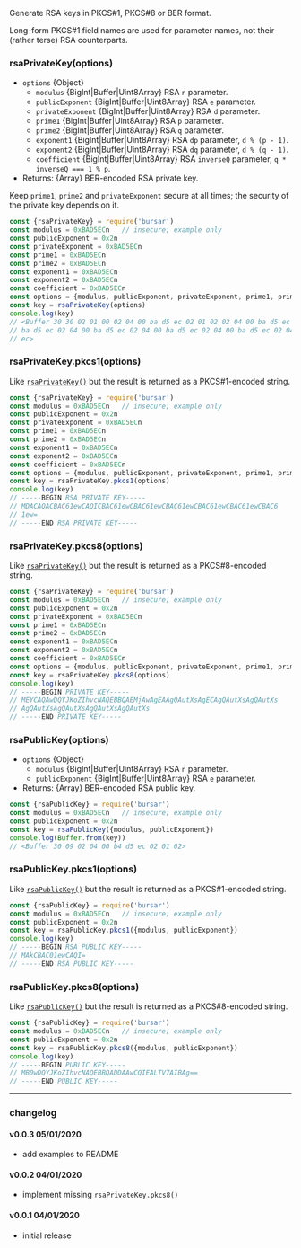 Generate RSA keys in PKCS#1, PKCS#8 or BER format.

Long-form PKCS#1 field names are used for parameter names, not their
(rather terse) RSA counterparts.

### rsaPrivateKey(options)

* `options` {Object}
  - `modulus` {BigInt|Buffer|Uint8Array} RSA `n` parameter.
  - `publicExponent` {BigInt|Buffer|Uint8Array} RSA `e` parameter.
  - `privateExponent` {BigInt|Buffer|Uint8Array} RSA `d` parameter.
  - `prime1` {BigInt|Buffer|Uint8Array} RSA `p` parameter.
  - `prime2` {BigInt|Buffer|Uint8Array} RSA `q` parameter.
  - `exponent1` {BigInt|Buffer|Uint8Array} RSA `dp` parameter, `d % (p - 1)`.
  - `exponent2` {BigInt|Buffer|Uint8Array} RSA `dq` parameter, `d % (q - 1)`.
  - `coefficient` {BigInt|Buffer|Uint8Array}
    RSA `inverseQ` parameter, `q * inverseQ === 1 % p`.
* Returns: {Array} BER-encoded RSA private key.

Keep `prime1`, `prime2` and `privateExponent` secure at all times; the security
of the private key depends on it.

```js
const {rsaPrivateKey} = require('bursar')
const modulus = 0xBAD5ECn	// insecure; example only
const publicExponent = 0x2n
const privateExponent = 0xBAD5ECn
const prime1 = 0xBAD5ECn
const prime2 = 0xBAD5ECn
const exponent1 = 0xBAD5ECn
const exponent2 = 0xBAD5ECn
const coefficient = 0xBAD5ECn
const options = {modulus, publicExponent, privateExponent, prime1, prime2, exponent1, exponent2, coefficient}
const key = rsaPrivateKey(options)
console.log(key)
// <Buffer 30 30 02 01 00 02 04 00 ba d5 ec 02 01 02 02 04 00 ba d5 ec 02 04 00
// ba d5 ec 02 04 00 ba d5 ec 02 04 00 ba d5 ec 02 04 00 ba d5 ec 02 04 00 ba d5
// ec>
```

### rsaPrivateKey.pkcs1(options)

Like [`rsaPrivateKey()`](#rsaprivatekeypkcs1options) but the result is returned
as a PKCS#1-encoded string.

```js
const {rsaPrivateKey} = require('bursar')
const modulus = 0xBAD5ECn	// insecure; example only
const publicExponent = 0x2n
const privateExponent = 0xBAD5ECn
const prime1 = 0xBAD5ECn
const prime2 = 0xBAD5ECn
const exponent1 = 0xBAD5ECn
const exponent2 = 0xBAD5ECn
const coefficient = 0xBAD5ECn
const options = {modulus, publicExponent, privateExponent, prime1, prime2, exponent1, exponent2, coefficient}
const key = rsaPrivateKey.pkcs1(options)
console.log(key)
// -----BEGIN RSA PRIVATE KEY-----
// MDACAQACBAC61ewCAQICBAC61ewCBAC61ewCBAC61ewCBAC61ewCBAC61ewCBAC6
// 1ew=
// -----END RSA PRIVATE KEY-----
```

### rsaPrivateKey.pkcs8(options)

Like [`rsaPrivateKey()`](#rsaprivatekeypkcs1options) but the result is returned
as a PKCS#8-encoded string.

```js
const {rsaPrivateKey} = require('bursar')
const modulus = 0xBAD5ECn	// insecure; example only
const publicExponent = 0x2n
const privateExponent = 0xBAD5ECn
const prime1 = 0xBAD5ECn
const prime2 = 0xBAD5ECn
const exponent1 = 0xBAD5ECn
const exponent2 = 0xBAD5ECn
const coefficient = 0xBAD5ECn
const options = {modulus, publicExponent, privateExponent, prime1, prime2, exponent1, exponent2, coefficient}
const key = rsaPrivateKey.pkcs8(options)
console.log(key)
// -----BEGIN PRIVATE KEY-----
// MEYCAQAwDQYJKoZIhvcNAQEBBQAEMjAwAgEAAgQAutXsAgECAgQAutXsAgQAutXs
// AgQAutXsAgQAutXsAgQAutXsAgQAutXs
// -----END PRIVATE KEY-----
```

### rsaPublicKey(options)

* `options` {Object}
  - `modulus` {BigInt|Buffer|Uint8Array} RSA `n` parameter.
  - `publicExponent` {BigInt|Buffer|Uint8Array} RSA `e` parameter.
* Returns: {Array} BER-encoded RSA public key.

```js
const {rsaPublicKey} = require('bursar')
const modulus = 0xBAD5ECn	// insecure; example only
const publicExponent = 0x2n
const key = rsaPublicKey({modulus, publicExponent})
console.log(Buffer.from(key))
// <Buffer 30 09 02 04 00 b4 d5 ec 02 01 02>
```

### rsaPublicKey.pkcs1(options)

Like [`rsaPublicKey()`](#rsapublickeyoptions) but the result is returned
as a PKCS#1-encoded string.

```js
const {rsaPublicKey} = require('bursar')
const modulus = 0xBAD5ECn	// insecure; example only
const publicExponent = 0x2n
const key = rsaPublicKey.pkcs1({modulus, publicExponent})
console.log(key)
// -----BEGIN RSA PUBLIC KEY-----
// MAkCBAC01ewCAQI=
// -----END RSA PUBLIC KEY-----
```

### rsaPublicKey.pkcs8(options)

Like [`rsaPublicKey()`](#rsapublickeyoptions) but the result is returned
as a PKCS#8-encoded string.

```js
const {rsaPublicKey} = require('bursar')
const modulus = 0xBAD5ECn	// insecure; example only
const publicExponent = 0x2n
const key = rsaPublicKey.pkcs8({modulus, publicExponent})
console.log(key)
// -----BEGIN PUBLIC KEY-----
// MB0wDQYJKoZIhvcNAQEBBQADDAAwCQIEALTV7AIBAg==
// -----END PUBLIC KEY-----
```

<hr>

### changelog

#### v0.0.3 05/01/2020

* add examples to README

#### v0.0.2 04/01/2020

* implement missing `rsaPrivateKey.pkcs8()`

#### v0.0.1 04/01/2020

* initial release
